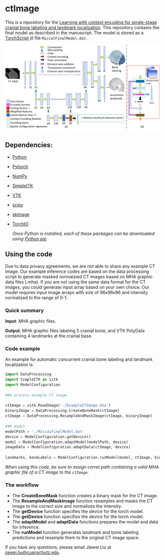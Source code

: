# ctImage
This is a repository for the [Learning with context encoding for single-stage cranial bone labeling and landmark localization](https://github.com/cuMIP/ctImage).
This repository contains the final model as described in the manuscript. The model is stored as a [TorchScript](https://pytorch.org/docs/stable/jit.html) jit file ``MiccalFinalModel.dat``.


![Network diagram as found in published manuscript](/ModelArchitecture.jpg)

## Dependencies:
- [Python](python.org)
- [Pytorch](https://pytorch.org/get-started/locally)
- [NumPy](https://numpy.org/install/)
- [SimpleITK](https://simpleitk.org/)
- [VTK](https://pypi.org/project/vtk/)
- [scipy](https://scipy.org/)
- [skimage](https://scikit-image.org/)
- [TorchIO](https://torchio.readthedocs.io/)

    *Once Python is installed, each of these packages can be downloaded using [Python pip](https://pip.pypa.io/en/stable/installation/)*


## Using the code
Due to data privacy agreements, we are not able to share any example CT Image. Our example inference codes are based on the data processing script to generate masked normalzied CT images based on MHA graphic data files (.mha). If you are not using the same data format for the CT images, you could generate input array based on your own choice. Our model requires input image arrays with size of 96x96x96 and intensity normalized to the range of 0-1.

### Quick summary
**Input**: MHA graphic files.

**Output**: MHA graphic files labeling 5 cranial bone, and VTK PolyData containing 4 landmarks at the cranial base.

### Code example
An example for automatic concurrent cranial bone labeling and landmark localization is:
```python
import DataProcessing
import SimpleITK as sitk
import ModelConfiguration

### process example CT image

ctImage = sitk.ReadImage('./ExampleCTImage.mha')
binaryImage = DataProcessing.CreateBoneMask(ctImage)
ctImage = DataProcessing.ResampleAndMaskImage(ctImage, binaryImage)

### model
modelPath = './MiccaiFinalModel.dat'
device = ModelConfiguration.getDevice()
model = ModelConfiguration.adaptModel(modelPath, device)
imageData = ModelConfiguration.adaptData(ctImage, device)

landmarks, boneLabels = ModelConfiguration.runModel(model, ctImage, binaryImage, imageData)

```
*When using this code, be sure to assign corret path containing a valid MHA graphic file of a CT image to the ```ctImage```.*

### The workflow

- The **CreateBoneMask** function creates a binary mask for the CT image.
- The **ResampleAndMaskImage** function resamples and masks the CT image to the correct size and normalizes the intensity.
- The **getDevice** function specifies the device for the torch model.
- The **getDevice** function specifies the device for the torch model.
- The **adaptModel** and **adaptData** functions prepares the model and data for inference.
- The **runModel** function generates landmark and bone labeling predictions and resample them to the original CT image space.

If you have any questions, please email Jiawei Liu at jiawei.liu@cuanschutz.edu
